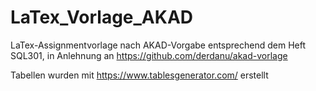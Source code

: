 # LaTex_Vorlage_AKAD
LaTex-Assignmentvorlage nach AKAD-Vorgabe entsprechend dem Heft SQL301, 
in Anlehnung an https://github.com/derdanu/akad-vorlage

Tabellen wurden mit https://www.tablesgenerator.com/ erstellt
